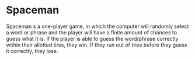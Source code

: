 # Spaceman
Spaceman s a one-player game, in which the computer will randomly select a word or phrase and the player will have a finite amount of chances to guess what it is. If the player is able to guess the word/phrase correctly within their allotted tires, they win. If they run out of tries before they guess it correctly, they lose.
